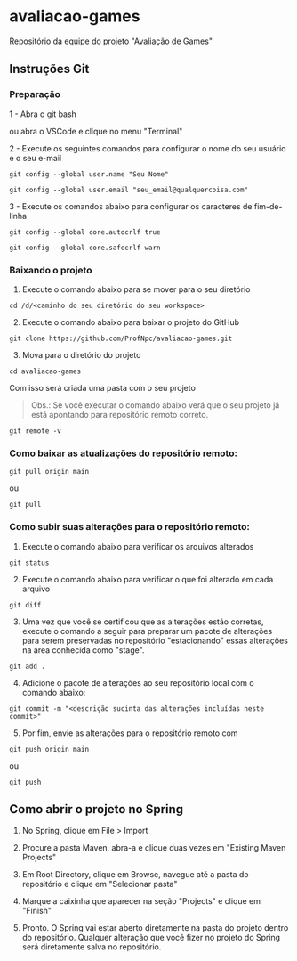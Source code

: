 # avaliacao-games
Repositório da equipe do projeto "Avaliação de Games"

## Instruções Git ##

### Preparação ###

1 - Abra o git bash

ou abra o VSCode e clique no menu "Terminal"

2 - Execute os seguintes comandos para configurar o nome do seu usuário e o seu e-mail

`git config --global user.name "Seu Nome"`

`git config --global user.email "seu_email@qualquercoisa.com"`

3 - Execute os comandos abaixo para configurar os caracteres de fim-de-linha

`git config --global core.autocrlf true`

`git config --global core.safecrlf warn`

### Baixando o projeto ###

1. Execute o comando abaixo para se mover para o seu diretório 

`cd /d/<caminho do seu diretório do seu workspace>`

2. Execute o comando abaixo para baixar o projeto do GitHub

`git clone https://github.com/ProfNpc/avaliacao-games.git`

3. Mova para o diretório do projeto

`cd avaliacao-games`

Com isso será criada uma pasta com o seu projeto

>Obs.: Se você executar o comando abaixo verá que o seu projeto já está apontando para repositório remoto correto.

`git remote -v`
	

### Como baixar as atualizações do repositório remoto: ###

`git pull origin main`

ou

`git pull`

### Como subir suas alterações para o repositório remoto: ###

1. Execute o comando abaixo para verificar os arquivos alterados

`git status`

2. Execute o comando abaixo para verificar o que foi alterado em cada arquivo

`git diff`

3. Uma vez que você se certificou que as alterações estão corretas, execute o comando a seguir para preparar um pacote de alterações para serem preservadas no repositório "estacionando" essas alterações na área conhecida como "stage".

`git add .`

4. Adicione o pacote de alterações ao seu repositório local com o comando abaixo:

`git commit -m "<descrição sucinta das alterações incluídas neste commit>"`

5. Por fim, envie as alterações para o repositório remoto com

`git push origin main`

ou

`git push`

## Como abrir o projeto no Spring

1. No Spring, clique em File > Import

2. Procure a pasta Maven, abra-a e clique duas vezes em "Existing Maven Projects"

3. Em Root Directory, clique em Browse, navegue até a pasta do repositório e clique em "Selecionar pasta"

4. Marque a caixinha que aparecer na seção "Projects" e clique em "Finish"

5. Pronto. O Spring vai estar aberto diretamente na pasta do projeto dentro do repositório. Qualquer alteração que você fizer no projeto do Spring será diretamente salva no repositório.